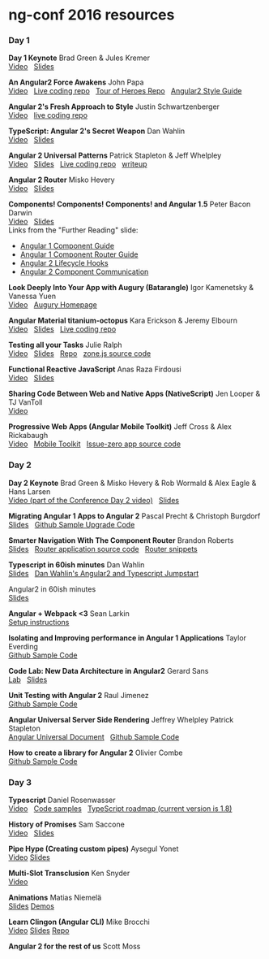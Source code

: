 ng-conf 2016 resources
======================

### Day 1 

**Day 1 Keynote** 
Brad Green & Jules Kremer  
[Video](https://www.youtube.com/watch?v=gdlpE9vPQFs)  &nbsp;
[Slides](https://t.co/6rmvZByOgp)

**An Angular2 Force Awakens**
John Papa    
[Video](https://www.youtube.com/watch?v=WAPQF_GA7Qg)  &nbsp;
[Live coding repo](https://github.com/johnpapa/angular2-force)  &nbsp;
[Tour of Heroes Repo](https://github.com/johnpapa/angular2-tour-of-heroes) &nbsp;
[Angular2 Style Guide](https://angular.io/styleguide)

**Angular 2's Fresh Approach to Style**
Justin Schwartzenberger  
[Video](https://www.youtube.com/watch?v=J5Bvy4KhIs0) &nbsp;
[live coding repo](https://github.com/jschwarty/ngconf-2016-fresh-approach-to-style)

**TypeScript: Angular 2's Secret Weapon**
Dan Wahlin  
[Video](https://www.youtube.com/watch?v=e3djIqAGqZo) &nbsp;
[Slides](https://t.co/O7Bc3NyJtV)

**Angular 2 Universal Patterns**
Patrick Stapleton & Jeff Whelpley  
[Video](https://www.youtube.com/watch?v=TCj_oC3m6_U) &nbsp;
[Slides](https://t.co/EMivEdHdJ9) &nbsp;
[Live coding repo](https://github.com/gdi2290/ng-conf-2016-universal-patterns) &nbsp;
[writeup](https://www.infoq.com/news/2016/05/angular-universal-patterns)

**Angular 2 Router**
Misko Hevery  
[Video](https://www.youtube.com/watch?v=d8yAdeshpcw) &nbsp;
[Slides](https://t.co/0EtsdcZWL1)

**Components! Components! Components! and Angular 1.5** 
Peter Bacon Darwin  
[Video](https://www.youtube.com/watch?v=AMwjDibFxno) &nbsp;
[Slides](https://t.co/bEZrDywg3n)  
Links from the "Further Reading" slide:
- [Angular 1 Component Guide](https://docs.angularjs.org/guide/component)
- [Angular 1 Component Router Guide](https://docs.angularjs.org/guide/component-router)
- [Angular 2 Lifecycle Hooks](https://angular.io/docs/ts/latest/guide/lifecycle-hooks.html)
- [Angular 2 Component Communication](https://angular.io/docs/ts/latest/cookbook/component-communication.html)


**Look Deeply Into Your App with Augury (Batarangle)**
Igor Kamenetsky & Vanessa Yuen    
[Video](https://www.youtube.com/watch?v=b1YV9vJKXEA) &nbsp;
[Augury Homepage](augury.angular.io)

**Angular Material titanium-octopus**
Kara Erickson & Jeremy Elbourn  
[Video](https://www.youtube.com/watch?v=rRiV_b3WsoY) &nbsp;
[Slides](https://t.co/vHljvzZ1SX) &nbsp;
[Live coding repo](https://github.com/kara/puppy-love)

**Testing all your Tasks**
Julie Ralph  
[Video](https://www.youtube.com/watch?v=DltUEDy7ItY) &nbsp;
[Slides](https://t.co/RfUWxkY4KR) &nbsp;
[Repo](https://github.com/juliemr/ngconf-2016-zones) &nbsp;
[zone.js source code](https://github.com/angular/zone.js)


**Functional Reactive JavaScript** 
Anas Raza Firdousi  
[Video](https://www.youtube.com/watch?v=mmWCuSxSXeY) &nbsp;
[Slides](https://t.co/w2wBVMUP8c)

**Sharing Code Between Web and Native Apps (NativeScript)**
Jen Looper & TJ VanToll  
[Video](https://www.youtube.com/watch?v=R3nyG2xtzeQ)

**Progressive Web Apps (Angular Mobile Toolkit)**
Jeff Cross & Alex Rickabaugh  
[Video](https://www.youtube.com/watch?v=wLWVASD0dvU) &nbsp; 
[Mobile Toolkit](https://mobile.angular.io/) &nbsp;
[Issue-zero app source code](https://github.com/angular/issue-zero)


### Day 2
**Day 2 Keynote**
Brad Green & Misko Hevery & Rob Wormald & Alex Eagle & Hans Larsen  
[Video (part of the Conference Day 2 video)](https://www.youtube.com/watch?v=bSssb9AmiJU&t=25m22s) &nbsp; 
[Slides](https://t.co/3KUDhCfH3O)

**Migrating Angular 1 Apps to Angular 2**
Pascal Precht & Christoph Burgdorf  
[Slides](http://thoughtram.io/angular-upgrade-slides/#/) &nbsp; 
[Github Sample Upgrade Code](https://github.com/thoughtram/angular-upgrade-app)

**Smarter Navigation With The Component Router**
Brandon Roberts  
[Slides](https://t.co/3MNyXJGypI) &nbsp; 
[Router application source code](https://github.com/brandonroberts/ngconf-router) &nbsp; 
[Router snippets](http://tinyurl.com/ngconf-router-snippets)

**Typescript in 60ish minutes**
Dan Wahlin  
[Slides](http://tinyurl.com/TS-ES6-In60) &nbsp; 
[Dan Wahlin's Angular2 and Typescript Jumpstart](http://github.com/danwahlin/angular2-jumpstart)

Angular2 in 60ish minutes  
[Slides](http://tinyurl.com/angular2jumpstart)

**Angular + Webpack <3**
Sean Larkin  
[Setup instructions](http://thelarkinn.github.io/angular2-webpack-lite/)

**Isolating and Improving performance in Angular 1 Applications** 
Taylor Everding  
[Github Sample Code](https://github.com/taylor1791/ng-conf-2016-workshop)

**Code Lab: New Data Architecture in Angular2**
Gerard Sans  
[Lab](https://t.co/9jeKk5ttHc)  &nbsp; 
[Slides](https://t.co/N6z9QEYd3z)

**Unit Testing with Angular 2**
Raul Jimenez  
[Github Sample Code](https://github.com/elecash/ng-conf-testing)

**Angular Universal Server Side Rendering**
Jeffrey Whelpley  Patrick Stapleton   
[Angular Universal Document](https://universal.angular.io/) &nbsp; 
[Github Sample Code](https://github.com/angular/universal-starter)

**How to create a library for Angular 2** 
Olivier Combe  
[Github Sample Code](https://github.com/ocombe/ng-conf-library)


### Day 3
**Typescript**
Daniel Rosenwasser   
[Video](https://www.youtube.com/watch?v=dzPjBWLdGz0) &nbsp;
[Code samples](https://github.com/DanielRosenwasser/ng-conf-2016) &nbsp;
[TypeScript roadmap (current version is 1.8)](https://github.com/Microsoft/TypeScript/wiki/Roadmap)

**History of Promises**
Sam Saccone  
[Video](https://www.youtube.com/watch?v=24FzHoAVC10) &nbsp; 
[Slides](https://docs.google.com/presentation/d/1J4WRT8bgmzn_n_c9f94-TAoxKSj-bm0HvB7jkoGu_NU)

**​Pipe Hype (Creating custom pipes)**
Aysegul Yonet  
[Video](https://www.youtube.com/watch?v=joSHg-4ZBZ8)
[Slides](http://bit.ly/ng-conf-pipes)

**Multi-Slot Transclusion**
Ken Snyder  
[Video](https://www.youtube.com/watch?v=59IY2MIl5u0)

**Animations**  Matias Niemelä  
[Slides](yom.nu/ng-conf-2016-slides)
[Demos](https://github.com/matsko/ng-conf/demos)

**Learn Clingon (Angular CLI)**
Mike Brocchi  
[Video](https://www.youtube.com/watch?v=wHZe6gGI5RY)
[Slides](https://t.co/odQIfGk37M)
[Repo](https://github.com/Brocco/ng-conf-toh-demo)


**Angular 2 for the rest of us**
Scott Moss  
